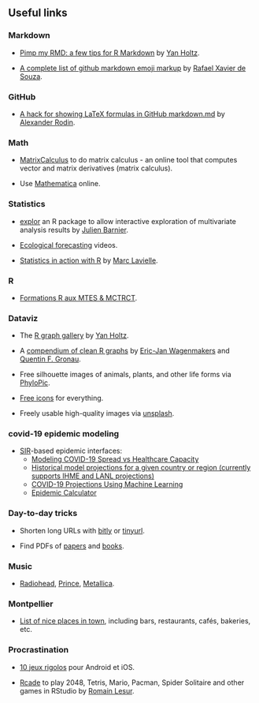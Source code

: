 ## Useful links

### Markdown

* [Pimp my RMD: a few tips for R Markdown](https://holtzy.github.io/Pimp-my-rmd/) by [Yan Holtz](https://www.yan-holtz.com/).

* [A complete list of github markdown emoji markup](https://gist.github.com/rxaviers/7360908) by [Rafael Xavier de Souza](http://rafael.xavier.blog.br/).

### GitHub

* [A hack for showing LaTeX formulas in GitHub markdown.md](https://gist.github.com/a-rodin/fef3f543412d6e1ec5b6cf55bf197d7b) by [Alexander Rodin](https://gist.github.com/a-rodin).

### Math

*  [MatrixCalculus](http://www.matrixcalculus.org/) to do matrix calculus - an online tool that computes vector and matrix derivatives (matrix calculus). 

* Use [Mathematica](https://www.wolframalpha.com/examples/) online.

### Statistics

* [explor](https://juba.github.io/explor/) an R package to allow interactive exploration of multivariate analysis results by [Julien Barnier](https://data.nozav.org/).

* [Ecological forecasting](https://www.youtube.com/channel/UCZ2KQdo1-FhNRtEBYxai5Aw) videos.

* [Statistics in action with R](http://sia.webpopix.org/index.html) by [Marc Lavielle](http://www.cmap.polytechnique.fr/~lavielle/).

### R 

* [Formations R aux MTES & MCTRCT](https://mtes-mct.github.io/parcours-r/).

### Dataviz

* The [R graph gallery](https://www.r-graph-gallery.com/) by [Yan Holtz](https://www.yan-holtz.com/).

* A [compendium of clean R graphs](http://shinyapps.org/apps/RGraphCompendium/index.php?utm_content=buffer631a3&utm_medium=social&utm_source=twitter.com&utm_campaign=buffer) by [Eric-Jan Wagenmakers](http://www.ejwagenmakers.com/) and [Quentin F. Gronau](https://github.com/quentingronau).

* Free silhouette images of animals, plants, and other life forms via [PhyloPic](http://phylopic.org/).

* [Free icons](https://thenounproject.com/) for everything.

* Freely usable high-quality images via [unsplash](https://unsplash.com/). 

### covid-19 epidemic modeling

* [SIR](https://www.nature.com/articles/s41592-020-0822-z?draft=collection)-based epidemic interfaces: 
    * [Modeling COVID-19 Spread vs Healthcare Capacity](https://alhill.shinyapps.io/COVID19seir/)
    * [Historical model projections for a given country or region (currently supports IHME and LANL projections) ](https://www.covid-projections.com/)
    * [COVID-19 Projections Using Machine Learning](https://covid19-projections.com/)
    * [Epidemic Calculator](https://gabgoh.github.io/COVID/index.html)

### Day-to-day tricks

* Shorten long URLs with [bitly](https://bitly.com/) or [tinyurl](https://tinyurl.com/create.php?source=indexpage&url=https%3A%2F%2Fpubs.rsna.org%2Fdoi%2F10.1148%2Frg.2017170077%3Furl_ver%3DZ39.88-2003%26rfr_id%3Dori%3Arid%3Acrossref.org%26rfr_dat%3Dcr_pub%253dpubmed&submit=Make+TinyURL%21&alias=).

* Find PDFs of [papers](https://scihub.unblockit.one/) and [books](http://93.174.95.27/).

### Music

* [Radiohead](https://www.youtube.com/channel/UCr_iyUANcn9OX_yy9piYoLw/playlists?view=50&sort=dd&shelf_id=3579731707244514300), [Prince](https://www.youtube.com/user/prince/featured), [Metallica](https://www.youtube.com/channel/UCbulh9WdLtEXiooRcYK7SWw).  

### Montpellier 

* [List of nice places in town](https://www.google.com/maps/d/u/0/viewer?mid=1O_HoGFxRu4Kv52qfv3CA5NVoWiy_dAWk&ll=43.58423373369787%2C3.9502883500000507&z=12), including bars, restaurants, cafés, bakeries, etc.

### Procrastination

* [10 jeux rigolos](https://www.lemonde.fr/pixels/article/2020/05/03/jeux-video-notre-selection-de-dix-nouveaux-jeux-mobiles-delirants_6038509_4408996.html) pour Android et iOS.

* [Rcade](https://github.com/RLesur/Rcade) to play 2048, Tetris, Mario, Pacman, Spider Solitaire and other games in RStudio by [Romain Lesur](https://github.com/RLesur). 

